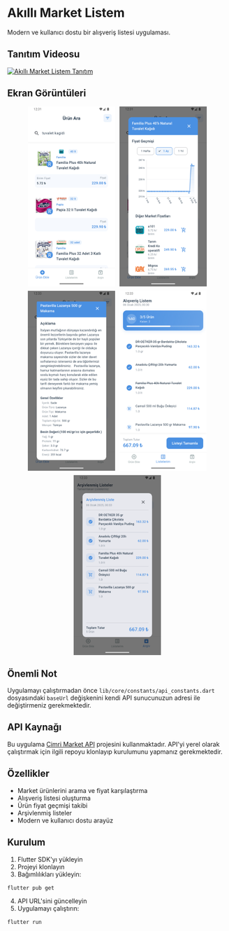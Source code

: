# Akıllı Market Listem

Modern ve kullanıcı dostu bir alışveriş listesi uygulaması.

## Tanıtım Videosu

[![Akıllı Market Listem Tanıtım](https://img.youtube.com/vi/Ro6nw9_Gn_4/0.jpg)](https://www.youtube.com/watch?v=Ro6nw9_Gn_4)

## Ekran Görüntüleri

<div style="display: flex; flex-wrap: wrap; gap: 10px; justify-content: center;">
  <img src="public/img1.png" width="200" alt="Ekran Görüntüsü 1" />
  <img src="public/img2.png" width="200" alt="Ekran Görüntüsü 2" />
  <img src="public/img3.png" width="200" alt="Ekran Görüntüsü 3" />
  <img src="public/img4.png" width="200" alt="Ekran Görüntüsü 4" />
  <img src="public/img5.png" width="200" alt="Ekran Görüntüsü 5" />
</div>

## Önemli Not

Uygulamayı çalıştırmadan önce `lib/core/constants/api_constants.dart` dosyasındaki `baseUrl` değişkenini kendi API sunucunuzun adresi ile değiştirmeniz gerekmektedir.

## API Kaynağı

Bu uygulama [Cimri Market API](https://github.com/ruwiss/cimri_market_api) projesini kullanmaktadır. API'yi yerel olarak çalıştırmak için ilgili repoyu klonlayıp kurulumunu yapmanız gerekmektedir.

## Özellikler

- Market ürünlerini arama ve fiyat karşılaştırma
- Alışveriş listesi oluşturma
- Ürün fiyat geçmişi takibi
- Arşivlenmiş listeler
- Modern ve kullanıcı dostu arayüz

## Kurulum

1. Flutter SDK'yı yükleyin
2. Projeyi klonlayın
3. Bağımlılıkları yükleyin:
```bash
flutter pub get
```
4. API URL'sini güncelleyin
5. Uygulamayı çalıştırın:
```bash
flutter run
```
